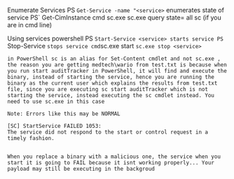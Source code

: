 Enumerate Services
	PS `Get-Service -name "<service>`
		enumerates state of service
	PS` Get-CimInstance
	cmd
	sc.exe
		sc.exe query state= all
		sc (if you are in cmd line)

Using services
	powershell
		PS `Start-Service <service>
			starts service
		PS `Stop-Service <service>`
			stops service
	cmd
		`sc.exe start <service>
		`sc.exe stop <service>`

```
in PowerShell sc is an alias for Set-Content cmdlet and not sc.exe , the reason you are getting medtech\wario from test.txt is because when you run start auditTracker in PowerShell, it will find and execute the binary, instead of starting the service, hence you are running the binary as the current user which explains the results from test.txt file, since you are executing sc start auditTracker which is not starting the service, instead executing the sc cmdlet instead. You need to use sc.exe in this case
```

```
Note: Errors like this may be NORMAL

[SC] StartService FAILED 1053:
The service did not respond to the start or control request in a timely fashion.


When you replace a binary with a malicious one, the service when you start it is going to FAIL because it isnt working properly... Your payload may still be executing in the backgroud


```